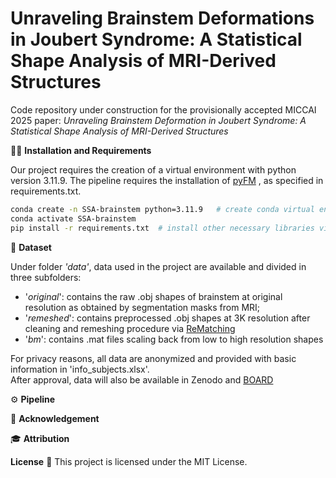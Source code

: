 # Unraveling Brainstem Deformations in Joubert Syndrome: A Statistical Shape Analysis of MRI-Derived Structures


Code repository under construction for the provisionally accepted MICCAI 2025 paper: *Unraveling Brainstem Deformation in Joubert Syndrome: A Statistical Shape Analysis of MRI-Derived Structures*


🧑‍💻️ **Installation and Requirements**

Our project requires the creation of a virtual environment with python version 3.11.9. The pipeline requires the installation 
of [pyFM](https://github.com/RobinMagnet/pyFM) , as specified in requirements.txt.

```bash 
conda create -n SSA-brainstem python=3.11.9   # create conda virtual environment
conda activate SSA-brainstem
pip install -r requirements.txt  # install other necessary libraries via pip
```

📝 **Dataset**

Under folder *'data'*, data used in the project are available and divided in three subfolders:

- '*original*': contains the raw .obj shapes of brainstem at original resolution as obtained by segmentation masks from MRI;
- '*remeshed*': contains preprocessed .obj shapes at 3K resolution after cleaning and remeshing procedure via [ReMatching](https://github.com/filthynobleman/rematching)
- '*bm*': contains .mat files scaling back from low to high resolution shapes

For privacy reasons, all data are anonymized and provided with basic information in 'info_subjects.xlsx'.\
After approval, data will also be available in Zenodo and [BOARD](https://board.unimib.it/research-data/)

⚙️ **Pipeline**


🙏 **Acknowledgement**



🎓 **Attribution**


**License** 🚀
This project is licensed under the MIT License.